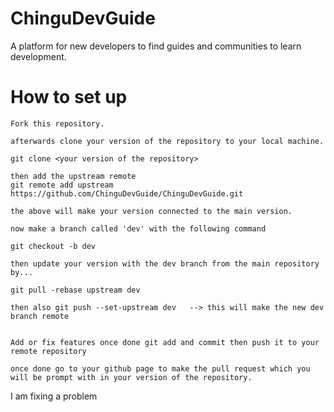 # ChinguDevGuide
A platform for new developers to find guides and communities to learn development.

# How to set up

    Fork this repository.

    afterwards clone your version of the repository to your local machine.

    git clone <your version of the repository>

    then add the upstream remote
    git remote add upstream https://github.com/ChinguDevGuide/ChinguDevGuide.git

    the above will make your version connected to the main version.

    now make a branch called 'dev' with the following command
    
    git checkout -b dev

    then update your version with the dev branch from the main repository by...

    git pull -rebase upstream dev  

    then also git push --set-upstream dev   --> this will make the new dev branch remote 


    Add or fix features once done git add and commit then push it to your remote repository

    once done go to your github page to make the pull request which you will be prompt with in your version of the repository.


I am fixing a problem
    

    